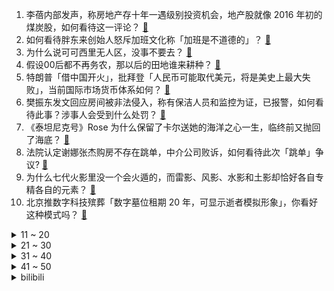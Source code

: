 1. 李蓓内部发声，称房地产存十年一遇级别投资机会，地产股就像 2016 年初的煤炭股，如何看待这一评论？ [:link:](https://www.zhihu.com/question/593977602)
2. 如何看待胖东来创始人怒斥加班文化称「加班是不道德的」？ [:link:](https://www.zhihu.com/question/593940939)
3. 为什么说可可西里无人区，没事不要去？ [:link:](https://www.zhihu.com/question/593991180)
4. 假设00后都不再务农，那以后的田地谁来耕种？ [:link:](https://www.zhihu.com/question/593307691)
5. 特朗普「借中国开火」，批拜登「人民币可能取代美元，将是美史上最大失败」，当前国际市场货币体系如何？ [:link:](https://www.zhihu.com/question/593985852)
6. 樊振东发文回应房间被非法侵入，称有保洁人员和监控为证，已报警，如何看待此事？涉事人会受到什么处罚？ [:link:](https://www.zhihu.com/question/594082965)
7. 《泰坦尼克号》Rose 为什么保留了卡尔送她的海洋之心一生，临终前又抛回了海底？ [:link:](https://www.zhihu.com/question/53501229)
8. 法院认定谢娜张杰购房不存在跳单，中介公司败诉，如何看待此次「跳单」争议? [:link:](https://www.zhihu.com/question/593977045)
9. 为什么七代火影里没一个会火遁的，而雷影、风影、水影和土影却恰好各自专精各自的元素？ [:link:](https://www.zhihu.com/question/593864190)
10. 北京推数字科技殡葬「数字墓位租期 20 年，可显示逝者模拟形象」，你看好这种模式吗？ [:link:](https://www.zhihu.com/question/594015364)
<details>
<summary>11 ~ 20</summary>

11. 日本自卫队一直升机在宫古岛附近失踪，机上可能乘有第 8 师团长，具体情况如何？ [:link:](https://www.zhihu.com/question/594037983)
12. 「管细分领域的菩萨」「新增一个小孩」张口就是术语、行话，如何看待工作语言后遗症？你有这种「工伤」吗？ [:link:](https://www.zhihu.com/question/593978705)
13. 宏观经济一般看哪几个指标？如何进行宏观分析？ [:link:](https://www.zhihu.com/question/389422568)
14. 如何评价《明日方舟》新主线章节「惊霆无声」剧情？ [:link:](https://www.zhihu.com/question/594060169)
15. 如何评价罗云熙、白鹿、陈都灵主演的电视剧《长月烬明》？ [:link:](https://www.zhihu.com/question/593906330)
16. 外交部回应菲美公布新增军事基地位置，称希望地区国家看清台海局势，不要火中取栗，殃及自身，透露哪些信息？ [:link:](https://www.zhihu.com/question/593992963)
17. 探望孕妇最适合带哪些礼物？ [:link:](https://www.zhihu.com/question/20096931)
18. 真正读完《资本论》的人，思想上会发生哪些变化？ [:link:](https://www.zhihu.com/question/324874330)
19. 社会上混得好，吃得开的人，都有哪些过人之处？ [:link:](https://www.zhihu.com/question/480550778)
20. 如何看待稚晖君创业「智元机器人」，其前景如何？ [:link:](https://www.zhihu.com/question/593949406)
</details>
<details>
<summary>21 ~ 30</summary>

21. 什么样的人，在职场生存能力更强？ [:link:](https://www.zhihu.com/question/455312720)
22. 《王者荣耀》：圣杯看似完美，让人无限续航，为什么法师都不出呢？ [:link:](https://www.zhihu.com/question/593749509)
23. 法国总统马克龙、欧盟委员会主席冯德莱恩访华，哪些信息值得关注？如何看待多国政要掀起「访华潮」？ [:link:](https://www.zhihu.com/question/593492159)
24. 诸葛亮桑800棵，薄田十五顷是什么概念？ [:link:](https://www.zhihu.com/question/68201706)
25. ChatGPT 因需求量过大暂停 Plus 付费购买，目前已恢复，业内推测算力出现缺口，透露哪些信息？ [:link:](https://www.zhihu.com/question/593943995)
26. 同济大学教授招收硕士生信息引讨论，校方表示老师个人特点不干涉，你对该事件都有哪些看法？ [:link:](https://www.zhihu.com/question/593808997)
27. 为什么其他游戏中吸血道具和技能非常普遍，但在《原神》中却很少见？ [:link:](https://www.zhihu.com/question/593594956)
28. 蔚来创始人李斌谈「车市价格战」，称「蔚来毛利率比特斯拉低，参与不了『价格战』」，哪些信息值得关注？ [:link:](https://www.zhihu.com/question/593457922)
29. 山东舰穿越巴士海峡，经台湾东南海域展开首次西太平洋训练，有哪些信息值得关注？ [:link:](https://www.zhihu.com/question/593964409)
30. 如何收纳才能做到「一次整理，永不复乱」？ [:link:](https://www.zhihu.com/question/593486070)
</details>
<details>
<summary>31 ~ 40</summary>

31. 沙特与伊朗发表联合声明，称「采取必要措施重开大使馆，感谢中方主办会议」，有哪些信息值得关注？ [:link:](https://www.zhihu.com/question/593989481)
32. 为什么看完一部文学著作没有受益匪浅的感觉？ [:link:](https://www.zhihu.com/question/584706105)
33. 你是怎么入坑王者的？ [:link:](https://www.zhihu.com/question/593564893)
34. 出学校过后和朋友渐行渐远甚至吵架绝交正常吗？ [:link:](https://www.zhihu.com/question/587237517)
35. 你见过最离谱的网购经历是什么？ [:link:](https://www.zhihu.com/question/593882080)
36. 学生党，预算3000，有什么平板推荐吗? [:link:](https://www.zhihu.com/question/593167131)
37. 每天蛙泳 1000 米可以减肥吗？除了坚持游泳还需要注意哪些方面？ [:link:](https://www.zhihu.com/question/592451354)
38. 中国光大集团原董事长李晓鹏被查，退休已有一年，哪些信息值得关注？ [:link:](https://www.zhihu.com/question/593774885)
39. 新车怎么使用才能延长使用寿命？ [:link:](https://www.zhihu.com/question/593135309)
40. 重庆姐弟坠亡案二审择期宣判，两名凶手一审已被判死刑，哪些信息值得关注？ [:link:](https://www.zhihu.com/question/594098352)
</details>
<details>
<summary>41 ~ 50</summary>

41. 电影《宇宙探索编辑部》是否被过誉了？ [:link:](https://www.zhihu.com/question/593447622)
42. 《人生之路》中高加林究竟爱不爱刘巧珍？ [:link:](https://www.zhihu.com/question/592356317)
43. 在中国斡旋下沙特和伊朗外长在北京首次会晤，释放了哪些信号？ [:link:](https://www.zhihu.com/question/593953137)
44. 公司以「找内奸」为由突查员工手机、擅自恢复员工电脑已删聊天记录，单位是否有权查看员工隐私？如何看待？ [:link:](https://www.zhihu.com/question/593951538)
45. 中国旅行必去的地方有哪些？ [:link:](https://www.zhihu.com/question/60850613)
46. OPEC+意外减产，高盛上调原油价格预期至 100 美元/桶，美国通胀恐将上涨一个百分点，将有何影响？ [:link:](https://www.zhihu.com/question/593558219)
47. 人需要独处吗？ [:link:](https://www.zhihu.com/question/593814050)
48. 在职场中，长得漂亮真的有用吗? [:link:](https://www.zhihu.com/question/590904966)
49. 如果只选一款防晒霜，你认为哪一款是你一定会安利给大家的？ [:link:](https://www.zhihu.com/question/589305111)
50. 为什么中国混动汽车起步晚，却能实现弯道超车？ [:link:](https://www.zhihu.com/question/593897795)
</details><details>
<summary>bilibili</summary>

1. 法院传票、巨额赔款、全网道歉，这就是他揭露黑暗的后果 [:link:](//www.bilibili.com/video/BV1Uh411u7sA)
2. “愿我们都能成为自己期待的样子” [:link:](//www.bilibili.com/video/BV1aM411T7pF)
3. 【何同学VLOG】为什么我们一期视频做了五个月... [:link:](//www.bilibili.com/video/BV12h411u7DM)
4. 有的人一直在长大，有的人却不会变老了 [:link:](//www.bilibili.com/video/BV1jm4y167fE)
5. 我给自己办了一场“葬礼” [:link:](//www.bilibili.com/video/BV1Vm4y167AC)
6. 一个上班族转做美食博主了 [:link:](//www.bilibili.com/video/BV1Nh411g7Yp)
7. 如果草太变成了尖叫鸡！[铃芽之旅] [:link:](//www.bilibili.com/video/BV1um4y167Ks)
8. 【烂活电竞43.5】  魏延能不能给我带带你的墨镜~ [:link:](//www.bilibili.com/video/BV1xX4y1k7oL)
9. 一口气看完第三季！大帝的终生噩梦！《叶卡捷琳娜大帝》S3全 [:link:](//www.bilibili.com/video/BV1ws4y1S7kG)
10. 我爸说男人要浪漫！ [:link:](//www.bilibili.com/video/BV1yh41137Zn)
<details>
<summary>11 ~ 20</summary>

11. 苹果嘉儿AKA马国矿工 [:link:](//www.bilibili.com/video/BV1Vm4y167zg)
12. 保证没P图！你吃过比这更大的吗？ [:link:](//www.bilibili.com/video/BV1DN411A7Fr)
13. 这些功能饮品我怀疑是以毒攻毒 [:link:](//www.bilibili.com/video/BV1jo4y1p7JX)
14. 在亲自测量一场网络骂战之后，我们找到了从中脱身的方法 [:link:](//www.bilibili.com/video/BV1uM411u7tN)
15. 好吃，但我真的很震惊！ [:link:](//www.bilibili.com/video/BV1us4y1E7z9)
16. 成龙大哥说我的中文比他好！？ [:link:](//www.bilibili.com/video/BV1cX4y1k7Z5)
17. 一根枝条，削皮，包上香蕉，套上一次性杯子，奇怪的知识增加了 [:link:](//www.bilibili.com/video/BV1AL411U78H)
18. 全 输 出 绫 华 .exe [:link:](//www.bilibili.com/video/BV1gh411G7Fw)
19. 30年前，顶级少爷开什么车？ [:link:](//www.bilibili.com/video/BV1NV4y1D7m7)
20. 全 员 干 饭，但 高 端 局 [:link:](//www.bilibili.com/video/BV1Pk4y1v7uc)
</details>
<details>
<summary>21 ~ 30</summary>

21. 【全网最详】旅美熊猫究竟有没有被虐待？官方反复辟谣没人听？ [:link:](//www.bilibili.com/video/BV1hs4y1U7gs)
22. 玉麒麟真的自己办比赛了？CSGO百万奖金高校比赛来了！ [:link:](//www.bilibili.com/video/BV1fv4y1p73q)
23. 鸡蛋荒席卷全球？为什么鸡蛋开始不够了 [:link:](//www.bilibili.com/video/BV1i84y1M7ZF)
24. 如何在手榴弹爆炸中生还？ [:link:](//www.bilibili.com/video/BV1Cv4y1p7Ab)
25. 恐龙大量死亡，远古生物“幽灵蛸”登场！ [:link:](//www.bilibili.com/video/BV1ua4y1M72J)
26. 2023年3月，人类终究走上了一条无法回头的路 [:link:](//www.bilibili.com/video/BV1VL411U7MU)
27. 这10本绿色言情小说，是要传给我孙女的 [:link:](//www.bilibili.com/video/BV1DN411A7dS)
28. 爆肝479小时！手工打造中国非遗礼裙？？ [:link:](//www.bilibili.com/video/BV1PV4y1D7L8)
29. Around The World ⧸ MONKEY MAJIK【月ノ美兎 (cover)】 [:link:](//www.bilibili.com/video/BV1ac411W761)
30. 改造完就同时拥有“两个女朋友”是什么体验，最后哥们的眼神说明一切。 [:link:](//www.bilibili.com/video/BV1Do4y1H7GJ)
</details>
<details>
<summary>31 ~ 40</summary>

31. 骑行青海湖，遭遇狂风大雪，傍晚入住烂尾楼有床有炉子真不错 [:link:](//www.bilibili.com/video/BV1pM411T774)
32. 怪物：你说你惹大学生干嘛，非要惹 [:link:](//www.bilibili.com/video/BV1824y1j7hB)
33. 你们点外卖时，有被这些乱收包装费的商家偷袭过吗？点了这么多年外卖，感觉加起来都亏了一台手机了 [:link:](//www.bilibili.com/video/BV13T411x7yM)
34. 【定格动画｜非AI】你是water 我是你的水 [:link:](//www.bilibili.com/video/BV1oX4y1r7Wt)
35. 花1000元吃到了这辈子最好吃的龙虾，这么上流的印度菜你见过吗？【凭啥这么贵ep56-KLAY现代印度餐厅】 [:link:](//www.bilibili.com/video/BV1Ps4y1S7rt)
36. 开口惊艳!!校园超治愈合唱赵雷《我记得》我们最终都会相见～【张拾一&八月鲜芋】 [:link:](//www.bilibili.com/video/BV1AT411x71r)
37. 《必胜客联动线下体验攻略，但是？》 [:link:](//www.bilibili.com/video/BV1cL411D7ir)
38. 那就，好好道别吧… [:link:](//www.bilibili.com/video/BV1yV4y1S75T)
39. 深度|| 始起义！遍地复国！八千子弟过江！很遗憾，军国主义大秦再灭东方 [:link:](//www.bilibili.com/video/BV1nc411W7KL)
40. 当一群陌生i人被塞进一间KTV [:link:](//www.bilibili.com/video/BV1ML411U7qd)
</details>
<details>
<summary>41 ~ 50</summary>

41. 没错 我要结束和她四年的男女朋友关系了 [:link:](//www.bilibili.com/video/BV1K84y1u7XT)
42. 大鹅为什么要抬头硬抗冰雹？ [:link:](//www.bilibili.com/video/BV1Ek4y1v7wt)
43. 【4K60FPS】许嵩《清明雨上》中国风封神之作！又是一年清明 [:link:](//www.bilibili.com/video/BV1jV4y1D7yt)
44. 所以生命啊，它璀璨如歌!「觉醒年代」 [:link:](//www.bilibili.com/video/BV1ta4y1M7CX)
45. 必胜客原神联合菜品，帅小伙被邀请试吃，没想到….. [:link:](//www.bilibili.com/video/BV1kL411m7WV)
46. 拒绝校园暴力 [:link:](//www.bilibili.com/video/BV1Am4y1B7ma)
47. 【老奇】阴差阳错 撼动世界的游戏引擎 [:link:](//www.bilibili.com/video/BV1Hk4y1q7Rz)
48. 捡回一个月的小狗中毒，治疗费用一天上千。。。 [:link:](//www.bilibili.com/video/BV1zN411A7C6)
49. 当动物疯到极致！！！ [:link:](//www.bilibili.com/video/BV1FX4y1C7Kn)
50. 众所周知，B站是一个学习网站！ [:link:](//www.bilibili.com/video/BV1Xk4y1e7s3)
</details>
<details>
<summary>51 ~ 60</summary>

51. 30洗只小土基，差点亏本 [:link:](//www.bilibili.com/video/BV1Mv4y1W7ud)
52. 《小陈总 - 回 归 》 [:link:](//www.bilibili.com/video/BV1rL411m7Bt)
53. 一路走好坂本龙一爷爷！亿万国人为何如此偏爱他？ [:link:](//www.bilibili.com/video/BV1rL411m7XV)
54. 假如《滕王阁序》是你写的高考作文，年度爽文！ [:link:](//www.bilibili.com/video/BV1a84y1u7uh)
55. 警 匪 对 线 早 期 视 频 [:link:](//www.bilibili.com/video/BV1c24y157FV)
56. 被训练了十年的Ai做的游戏 [:link:](//www.bilibili.com/video/BV11h411u7rh)
57. 犬来八荒 | 在迪士尼度过荒唐的一天 [:link:](//www.bilibili.com/video/BV1ih411u7XK)
58. 这台机器竟然是有生命的？ [:link:](//www.bilibili.com/video/BV1724y1j7qm)
59. 走好，坂本龙一 [:link:](//www.bilibili.com/video/BV1Pk4y1q7MY)
60. 知道的人越多！倒闭的便利店越多！ [:link:](//www.bilibili.com/video/BV1js4y1S7L4)
</details>
<details>
<summary>61 ~ 70</summary>

61. 给狗子吃药哪有那么费劲/坏笑/给狗子吃药的正确打开方式 [:link:](//www.bilibili.com/video/BV1nc41157Wb)
62. 『从头看她』1920-2020，中国女性发型的百年变迁 [:link:](//www.bilibili.com/video/BV1qm4y1r7BB)
63. 杨戬：四级满血即是斩杀线 [:link:](//www.bilibili.com/video/BV1h24y157m2)
64. 《诸葛出师表》一个很狂的武侯 [:link:](//www.bilibili.com/video/BV11a4y1M7nW)
65. 你的自以为是，耽误的是生命 [:link:](//www.bilibili.com/video/BV1tm4y1z7ME)
66. 【超级小桀】2023年4月4日直播录像 [:link:](//www.bilibili.com/video/BV1zm4y1q7y2)
67. “虾、鱼、田螺怎么拌，锅好想你” [:link:](//www.bilibili.com/video/BV1T84y1u7XG)
68. 一部连接阴阳两界的手机？！它还会满足你的愿望！《哈里根先生的手机》 [:link:](//www.bilibili.com/video/BV1FT411x7zD)
69. 王老菊教你魔力大刀 [:link:](//www.bilibili.com/video/BV1gk4y1v7vi)
70. 【惊霆无声】明日方舟 主线第十二章 磨难险地环境 摆完挂机 简单好抄（攻略合集，持续更新中） [:link:](//www.bilibili.com/video/BV1oL411m7bL)
</details>
<details>
<summary>71 ~ 80</summary>

71. 倪海厦数据库 [:link:](//www.bilibili.com/video/BV1gM411u7wx)
72. 某宝花300块做的视频，大家帮我看值不值.... [:link:](//www.bilibili.com/video/BV1eV4y1S7iL)
73. 同志们， 能否停留两分钟！！ [:link:](//www.bilibili.com/video/BV1wT411x72Y)
74. 隋卞一做| 去了湖南一趟！你们最想要的皮蛋肉丸复刻！熬到凌晨两点多，终于给你们整出来了！ [:link:](//www.bilibili.com/video/BV14T411s7YD)
75. JISOO金智秀-Flower舞蹈表演视频 [:link:](//www.bilibili.com/video/BV1aa4y1K7T3)
76. 探秘全世界最危险餐厅！1000 °C火山岩浆烤肉！到底有多好吃？ [:link:](//www.bilibili.com/video/BV1X84y1M7Wb)
77. 【深度】40分钟看懂1929大萧条+80通胀+08次贷+23硅谷四次金融危机 [:link:](//www.bilibili.com/video/BV1Ts4y1S7jh)
78. 18分爆炸开局，十年脑淤血都写不出的降智剧情，DC最新狠活儿《哥谭骑士》 [:link:](//www.bilibili.com/video/BV1Eg4y1g746)
79. 第39集丨50块钱给建材店拍宣传片 [:link:](//www.bilibili.com/video/BV1s24y1j733)
80. 《明日方舟》EP - Squad Unknown [:link:](//www.bilibili.com/video/BV1Rh411u7mf)
</details>
<details>
<summary>81 ~ 90</summary>

81. 我的世界：当mojang放飞自我之后，超级钓鱼，战利品连成线 [:link:](//www.bilibili.com/video/BV1Ls4y1E7WN)
82. 制裁第四年，研发经费却又破新高，华为到底在做什么？ [:link:](//www.bilibili.com/video/BV1fV4y1S78C)
83. 明天复试在线紧张！ [:link:](//www.bilibili.com/video/BV1jX4y1d7WG)
84. 狗子买烟被跟踪，单身狗少走夜路 [:link:](//www.bilibili.com/video/BV1H24y157ex)
85. 我用3D打印机打印了一个雪橇，然后从万米雪山滑下 [:link:](//www.bilibili.com/video/BV1A24y157kj)
86. AI玩原神，思路真领先我一万年 [:link:](//www.bilibili.com/video/BV1AL411D7Es)
87. 所爱隔山海，山海皆可平。 [:link:](//www.bilibili.com/video/BV1bm4y1z7DX)
88. 用英语考倒美国人 [:link:](//www.bilibili.com/video/BV1ZV4y1S72v)
89. 不愧是汉服 [:link:](//www.bilibili.com/video/BV1bs4y1N7Kp)
90. 美国留学vlog｜人生中的第一场演唱会是泰勒斯威夫特！！ [:link:](//www.bilibili.com/video/BV1ka4y1K7xK)
</details>
<details>
<summary>91 ~ 100</summary>

91. 老公用ChatGPT满足我的约会需求，累趴的竟是我 [:link:](//www.bilibili.com/video/BV1hg4y1g7tw)
92. 死鱼都臭了还能吃？ [:link:](//www.bilibili.com/video/BV1ra4y1M7L6)
93. 原来真的会有人在包里放这个...影视飓风员工包里有什么？ [:link:](//www.bilibili.com/video/BV1Ss4y1273P)
94. 【我的幽灵女友官方】#01 家里有鬼？别担心！ [:link:](//www.bilibili.com/video/BV1EN411A7GN)
95. 【合集】一口气看完《博人传》动画主线剧情！全程炸裂！ [:link:](//www.bilibili.com/video/BV1Ak4y1v7h8)
96. 婚纱也满意！结婚照也满意！超开心的三月vlog！ [:link:](//www.bilibili.com/video/BV1Av4y1W7vN)
97. 锦衣卫穿越到现代竟被当街羞辱？ [:link:](//www.bilibili.com/video/BV1qv4y1p75Y)
98. 二期踩雷，杭州真的要变美食荒漠了 [:link:](//www.bilibili.com/video/BV1ms4y127GE)
99. 【黄龄】浴室玩耍时间，有人想听这首歌，那就浅唱一下吧～ [:link:](//www.bilibili.com/video/BV15m4y167Gj)
100. 男人减速带之手工技巧 [:link:](//www.bilibili.com/video/BV1Pg4y1g7DZ)
</details></details>